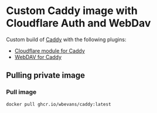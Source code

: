 # Custom Caddy image with Cloudflare Auth and WebDav
Custom build of [Caddy](https://github.com/caddyserver/caddy) with the following plugins:
- [Cloudflare module for Caddy](https://github.com/caddy-dns/cloudflare)
- [WebDAV for Caddy](https://github.com/mholt/caddy-webdav)

## Pulling private image

### Pull image
```
docker pull ghcr.io/wbevans/caddy:latest
```
